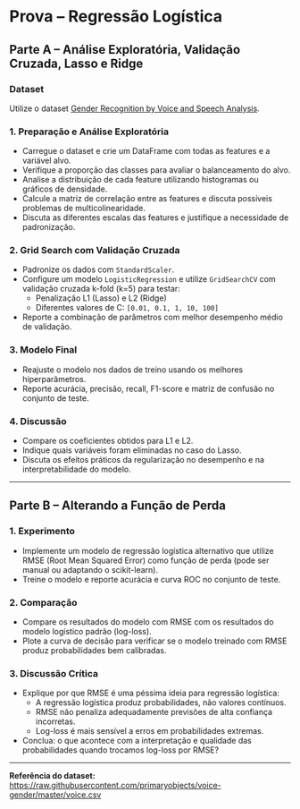 # Prova – Regressão Logística

## Parte A – Análise Exploratória, Validação Cruzada, Lasso e Ridge

### Dataset
Utilize o dataset [Gender Recognition by Voice and Speech Analysis](https://raw.githubusercontent.com/primaryobjects/voice-gender/master/voice.csv).

### 1. Preparação e Análise Exploratória
- Carregue o dataset e crie um DataFrame com todas as features e a variável alvo.
- Verifique a proporção das classes para avaliar o balanceamento do alvo.
- Analise a distribuição de cada feature utilizando histogramas ou gráficos de densidade.
- Calcule a matriz de correlação entre as features e discuta possíveis problemas de multicolinearidade.
- Discuta as diferentes escalas das features e justifique a necessidade de padronização.

### 2. Grid Search com Validação Cruzada
- Padronize os dados com `StandardScaler`.
- Configure um modelo `LogisticRegression` e utilize `GridSearchCV` com validação cruzada k-fold (k=5) para testar:
    - Penalização L1 (Lasso) e L2 (Ridge)
    - Diferentes valores de C: `[0.01, 0.1, 1, 10, 100]`
- Reporte a combinação de parâmetros com melhor desempenho médio de validação.

### 3. Modelo Final
- Reajuste o modelo nos dados de treino usando os melhores hiperparâmetros.
- Reporte acurácia, precisão, recall, F1-score e matriz de confusão no conjunto de teste.

### 4. Discussão
- Compare os coeficientes obtidos para L1 e L2.
- Indique quais variáveis foram eliminadas no caso do Lasso.
- Discuta os efeitos práticos da regularização no desempenho e na interpretabilidade do modelo.

---

## Parte B – Alterando a Função de Perda

### 1. Experimento
- Implemente um modelo de regressão logística alternativo que utilize RMSE (Root Mean Squared Error) como função de perda (pode ser manual ou adaptando o scikit-learn).
- Treine o modelo e reporte acurácia e curva ROC no conjunto de teste.

### 2. Comparação
- Compare os resultados do modelo com RMSE com os resultados do modelo logístico padrão (log-loss).
- Plote a curva de decisão para verificar se o modelo treinado com RMSE produz probabilidades bem calibradas.

### 3. Discussão Crítica
- Explique por que RMSE é uma péssima ideia para regressão logística:
    - A regressão logística produz probabilidades, não valores contínuos.
    - RMSE não penaliza adequadamente previsões de alta confiança incorretas.
    - Log-loss é mais sensível a erros em probabilidades extremas.
- Conclua: o que acontece com a interpretação e qualidade das probabilidades quando trocamos log-loss por RMSE?

---

**Referência do dataset:**  
https://raw.githubusercontent.com/primaryobjects/voice-gender/master/voice.csv